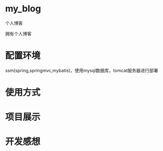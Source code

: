 # my_blog
个人博客

拥有个人博客

# 配置环境
ssm(spring,springmvc,mybatis)，使用mysql数据库，tomcat服务器进行部署

# 使用方式



# 项目展示


# 开发感想
